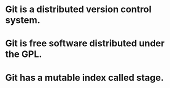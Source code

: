 # Git is a distributed version control system.
# Git is free software distributed under the GPL.
# Git has a mutable index called stage.